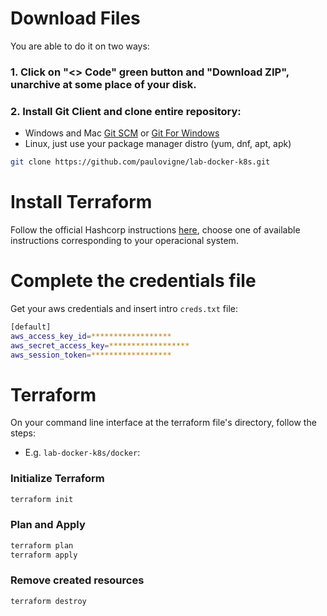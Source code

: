 # Download Files
You are able to do it on two ways:

### 1. Click on "<> Code" green button and "Download ZIP", unarchive at some place of your disk.

### 2. Install Git Client and clone entire repository:
- Windows and Mac [Git SCM](https://git-scm.com/download/win) or [Git For Windows](https://gitforwindows.org/)
- Linux, just use your package manager distro (yum, dnf, apt, apk)

```sh
git clone https://github.com/paulovigne/lab-docker-k8s.git
```

# Install Terraform
Follow the official Hashcorp instructions [here](https://developer.hashicorp.com/terraform/tutorials/aws-get-started/install-cli), choose one of available instructions corresponding to your operacional system.

# Complete the credentials file
Get your aws credentials and insert intro `creds.txt` file:

```sh
[default]
aws_access_key_id=******************
aws_secret_access_key=******************
aws_session_token=******************
```

# Terraform
On your command line interface at the terraform file's directory, follow the steps:

- E.g. `lab-docker-k8s/docker`:

### Initialize Terraform
```sh
terraform init
```
### Plan and Apply
```sh
terraform plan
terraform apply
```
### Remove created resources
```sh
terraform destroy
```